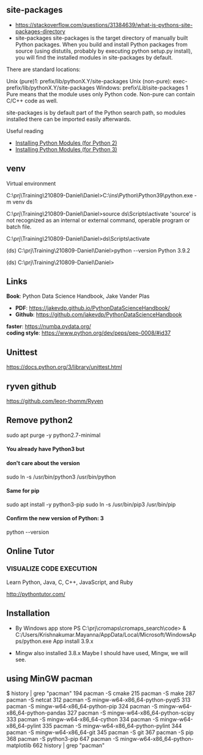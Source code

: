 

## site-packages
* https://stackoverflow.com/questions/31384639/what-is-pythons-site-packages-directory
* site-packages
site-packages is the target directory of manually built Python packages. When you build and install Python packages from source (using distutils, probably by executing python setup.py install), you will find the installed modules in site-packages by default.

There are standard locations:

Unix (pure)1: prefix/lib/pythonX.Y/site-packages
Unix (non-pure): exec-prefix/lib/pythonX.Y/site-packages
Windows: prefix\Lib\site-packages
1 Pure means that the module uses only Python code. Non-pure can contain C/C++ code as well.

site-packages is by default part of the Python search path, so modules installed there can be imported easily afterwards.

Useful reading
* [Installing Python Modules (for Python 2)](https://docs.python.org/2/install/)
* [Installing Python Modules (for Python 3)](https://docs.python.org/3/install/)


## venv

Virtual environment

C:\prj\Training\210809-Daniel\Daniel>C:\ins\Python\Python39\python.exe -m venv ds

C:\prj\Training\210809-Daniel\Daniel>source ds\Scripts\activate
'source' is not recognized as an internal or external command,
operable program or batch file.

C:\prj\Training\210809-Daniel\Daniel>ds\Scripts\activate        

(ds) C:\prj\Training\210809-Daniel\Daniel>python --version
Python 3.9.2

(ds) C:\prj\Training\210809-Daniel\Daniel>


## Links

**Book**: Python Data Science Handbook, Jake Vander Plas  
* **PDF**: https://jakevdp.github.io/PythonDataScienceHandbook/  
* **Github**: https://github.com/jakevdp/PythonDataScienceHandbook  

**faster**: https://numba.pydata.org/  
**coding style**: https://www.python.org/dev/peps/pep-0008/#id37  

## Unittest

https://docs.python.org/3/library/unittest.html

## ryven github

https://github.com/leon-thomm/Ryven

## Remove python2
sudo apt purge -y python2.7-minimal

#### You already have Python3 but 
#### don't care about the version 
sudo ln -s /usr/bin/python3 /usr/bin/python

#### Same for pip
sudo apt install -y python3-pip
sudo ln -s /usr/bin/pip3 /usr/bin/pip

#### Confirm the new version of Python: 3
python --version


## Online Tutor


### VISUALIZE CODE EXECUTION
Learn Python, Java, C, C++, JavaScript, and Ruby

http://pythontutor.com/


## Installation

* By Windows app store
PS C:\prj\cromaps\cromaps_search\code> & C:/Users/Krishnakumar.Mayanna/AppData/Local/Microsoft/WindowsApps/python.exe
App install 3.9.x

* Mingw also installed 3.8.x
Maybe I should have used, Mingw, we will see.

## using MinGW pacman
$ history | grep "pacman"
  194  pacman -S cmake
  215  pacman -S make
  287  pacman -S netcat
  312  pacman -S mingw-w64-x86_64-python-pyqt5
  313  pacman -S mingw-w64-x86_64-python-pip
  324  pacman -S mingw-w64-x86_64-python-pandas
  327  pacman -S mingw-w64-x86_64-python-scipy
  333  pacman -S mingw-w64-x86_64-cython
  334  pacman -S mingw-w64-x86_64-pylint
  335  pacman -S mingw-w64-x86_64-python-pylint
  344  pacman -S mingw-w64-x86_64-git
  345  pacman -S git
  367  pacman -S pip
  368  pacman -S python3-pip
  647  pacman -S mingw-w64-x86_64-python-matplotlib
  662  history | grep "pacman"
